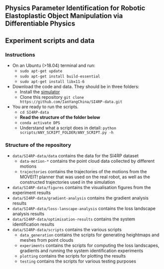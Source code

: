 ## Physics Parameter Identification for Robotic Elastoplastic Object Manipulation via Differentiable Physics
## Experiment scripts and data

### Instructions
- On an Ubuntu (>18.04) terminal and run:
  - `sudo apt-get update`
  - `sudo apt-get install build-essential`
  - `sudo apt-get install libx11-6`
- Download the code and data. They should be in three folders: 
  - Install the [simulator](https://github.com/IanYangChina/deformable-object-manipulation)
  - Clone this repository `git clone https://github.com/IanYangChina/SI4RP-data.git`
- You are ready to run the scripts.
  - `cd SI4RP-data`
  - **Read the structure of the folder below**
  - `conda activate DPS`
  - Understand what a script does in detail: `python scripts/ANY_SCRIPT_FOLDER/ANY_SCRIPT.py -h`

### Structure of the repository
- `data/SI4RP-data/data` contains the data for the SI4RP dataset
  - `data-motion-*` contains the point cloud data collected by different motions
  - `trajectories` contains the trajectories of the motions from the MOVEIT! planner that was used on the real robot, as well as the constructed trajectories used in the simulation
- `data/SI4RP-data/figures` contains the visualisation figures from the experiment results
- `data/SI4RP-data/gradient-analysis` contains the gradient analysis results
- `data/SI4RP-data/loss-lanscape-analysis` contains the loss landscape analysis results
- `data/SI4RP-data/optimisation-results` contains the system identification results
- `data/SI4RP-data/scripts` contains the various scripts
  - `data_generation` contains the scripts for generating heightmaps and meshes from point clouds
  - `experiments` contains the scripts for computing the loss landscapes, gradients and running the system identification experiments
  - `plotting` contains the scripts for plotting the results
  - `testing` contains the scripts for various testing purposes